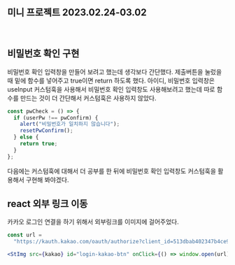 ## 미니 프로젝트 2023.02.24-03.02

<br />

## 비밀번호 확인 구현

비밀번호 확인 입력창을 만들어 보려고 했는데 생각보다 간단했다. 제출버튼을 눌렀을 때 밑에 함수를 넣어주고 true이면 return 하도록 했다. 아이디, 비밀번호 입력창은 useInput 커스텀훅을 사용해서 비밀번호 확인 입력창도 사용해보려고 했는데 따로 함수를 만드는 것이 더 간단해서 커스텀훅은 사용하지 않았다.

```jsx
const pwCheck = () => {
  if (userPw !== pwConfirm) {
    alert("비밀번호가 일치하지 않습니다");
    resetPwConfirm();
  } else {
    return true;
  }
};
```

다음에는 커스텀훅에 대해서 더 공부를 한 뒤에 비밀번호 확인 입력창도 커스텀훅을 활용해서 구현해 봐야겠다.

## react 외부 링크 이동

카카오 로그인 연결을 하기 위해서 외부링크를 이미지에 걸어주었다.

```jsx
const url =
  "https://kauth.kakao.com/oauth/authorize?client_id=513dbab402347b4ce9abb443337b09a6&redirect_uri=http://localhost:3000/api/user/kakao/callback&response_type=code";
```

```jsx
<StImg src={kakao} id="login-kakao-btn" onClick={() => window.open(url)} />
```
